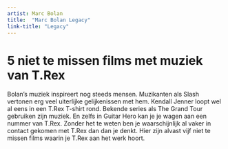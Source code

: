 ```yaml
---
artist: Marc Bolan
title:  "Marc Bolan Legacy"
link-title: "Legacy"
---
```


# 5 niet te missen films met muziek van T.Rex

Bolan’s muziek inspireert nog steeds mensen. Muzikanten als Slash vertonen erg veel uiterlijke gelijkenissen met hem. Kendall Jenner loopt wel al eens in een T.Rex T-shirt rond. Bekende series als The Grand Tour gebruiken zijn muziek. En zelfs in Guitar Hero kan je je wagen aan een nummer van T.Rex. Zonder het te weten ben je waarschijnlijk al vaker in contact gekomen met T.Rex dan dan je denkt. Hier zijn alvast vijf niet te missen films waarin je T.Rex aan het werk hoort. 

